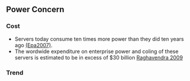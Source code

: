 Power Concern
---

### Cost
- Servers today consume ten times more power than they did ten years ago [(Epa2007)](https://github.com/hxwang/Seminar/blob/master/Paper-Summary/US-EPA-Report-on-Server-and-Data-Center-Energy-Efficiency.md).
- The wordwide expenditure on enterprise power and coling of these servers is estimated to be in excess of $30 billion [Raghavendra 2009]()

### Trend


### 
